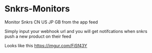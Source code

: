# Snkrs-Monitors
Monitor Snkrs CN US JP GB from the app feed

Simply input your webhook url and you will get notifcations when snkrs push a new product on their feed

Looks like this
https://imgur.com/FiSf43Y
